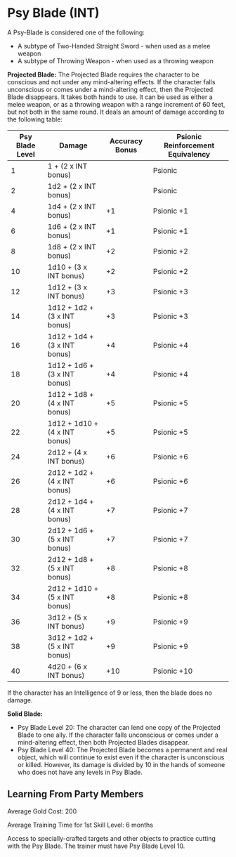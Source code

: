 # Psy Blade (INT)

A Psy-Blade is considered one of the following:

- A subtype of Two-Handed Straight Sword - when used as a melee weapon
- A subtype of Throwing Weapon - when used as a throwing weapon

**Projected Blade:** The Projected Blade requires the character to be conscious and not under any mind-altering effects. If the character falls unconscious or comes under a mind-altering effect, then the Projected Blade disappears. It takes both hands to use. It can be used as either a melee weapon, or as a throwing weapon with a range increment of 60 feet, but not both in the same round. It deals an amount of damage according to the following table:

| Psy Blade Level | Damage | Accuracy Bonus | Psionic Reinforcement Equivalency |
| ---             | ---    | ---            | ---                               |
| 1  | 1 + (2 x INT bonus)           |    | Psionic
| 2  | 1d2 + (2 x INT bonus)         |    | Psionic
| 4  | 1d4 + (2 x INT bonus)         | +1 | Psionic +1
| 6  | 1d6 + (2 x INT bonus)         | +1 | Psionic +1
| 8  | 1d8 + (2 x INT bonus)         | +2 | Psionic +2
| 10 | 1d10 + (3 x INT bonus)        | +2 | Psionic +2
| 12 | 1d12 + (3 x INT bonus)        | +3 | Psionic +3
| 14 | 1d12 + 1d2 + (3 x INT bonus)  | +3 | Psionic +3
| 16 | 1d12 + 1d4 + (3 x INT bonus)  | +4 | Psionic +4
| 18 | 1d12 + 1d6 + (3 x INT bonus)  | +4 | Psionic +4
| 20 | 1d12 + 1d8 + (4 x INT bonus)  | +5 | Psionic +5
| 22 | 1d12 + 1d10 + (4 x INT bonus) | +5 | Psionic +5
| 24 | 2d12 + (4 x INT bonus)        | +6 | Psionic +6
| 26 | 2d12 + 1d2 + (4 x INT bonus)  | +6 | Psionic +6
| 28 | 2d12 + 1d4 + (4 x INT bonus)  | +7 | Psionic +7
| 30 | 2d12 + 1d6 + (5 x INT bonus)  | +7 | Psionic +7
| 32 | 2d12 + 1d8 + (5 x INT bonus)  | +8 | Psionic +8
| 34 | 2d12 + 1d10 + (5 x INT bonus) | +8 | Psionic +8
| 36 | 3d12 + (5 x INT bonus)        | +9 | Psionic +9
| 38 | 3d12 + 1d2 + (5 x INT bonus)  | +9 | Psionic +9
| 40 | 4d20 + (6 x INT bonus)        | +10 | Psionic +10

If the character has an Intelligence of 9 or less, then the blade does no damage.

**Solid Blade:**

- Psy Blade Level 20: The character can lend one copy of the Projected Blade to one ally. If the character falls unconscious or comes under a mind-altering effect, then both Projected Blades disappear.
- Psy Blade Level 40: The Projected Blade becomes a permanent and real object, which will continue to exist even if the character is unconscious or killed. However, its damage is divided by 10 in the hands of someone who does not have any levels in Psy Blade.

## Learning From Party Members

Average Gold Cost: 200

Average Training Time for 1st Skill Level: 6 months

Access to specially-crafted targets and other objects to practice cutting with the Psy Blade. The trainer must have Psy Blade Level 10.
